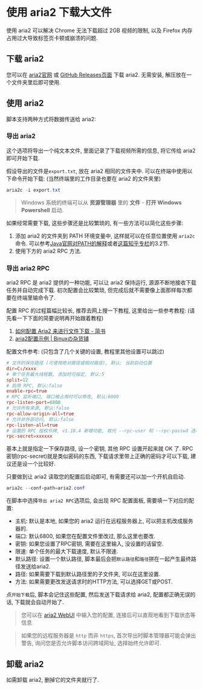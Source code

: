 # 使用 aria2 下载大文件
使用 aria2 可以解决 Chrome 无法下载超过 2GB 视频的限制, 以及 Firefox 内存占用过大导致标签页卡顿或崩溃的问题.

## 下载 aria2
您可以在 [aria2官网](https://aria2.github.io/) 或 [GitHub Releases页面](https://github.com/aria2/aria2/releases/latest) 下载 aria2. 无需安装, 解压放在一个文件夹里后即可使用.

## 使用 aria2
脚本支持两种方式将数据传送给 aria2:
### 导出 aria2
这个选项将导出一个纯文本文件, 里面记录了下载视频所需的信息, 将它传给 aria2 即可开始下载.

假设导出的文件是`export.txt`, 放在 aria2 相同的文件夹中. 可以在终端中使用以下命令开始下载: (当然终端里的工作目录也要在 aria2 的文件夹里)
```powershell
aria2c -i export.txt
```

> Windows 系统的终端可以从 **资源管理器** 里的 **文件** - **打开 Windows Powershell** 启动.

如果经常需要下载, 这些步骤还是比较繁琐的, 有一些方法可以简化这些步骤:

1. 添加 aria2 的文件夹到 PATH 环境变量中, 这样就可以在任意位置使用 `aria2c` 命令. 可以参考[Java官网对PATH的解释](https://www.java.com/zh_CN/download/help/path.xml)或者[这篇知乎专栏](https://zhuanlan.zhihu.com/p/67726501)的3.2节.
2. 使用下方的 aria2 RPC 方法.

### 导出 aria2 RPC
aria2 RPC 是 aria2 提供的一种功能, 可以让 aria2 保持运行, 源源不断地接收下载任务并自动完成下载. 初次配置会比较繁琐, 但完成后就不需要像上面那样每次都要在终端里输命令了.

配置 RPC 的过程篇幅比较长, 推荐去网上搜一下教程, 这里给出一些参考教程: (请先看一下下面的简要说明再开始跟着教程)
1. [如何配置 Aria2 来进行文件下载 - 简书](https://www.jianshu.com/p/ab2b0c8a077a)
2. [aria2配置示例 | Binuxの杂货铺](https://binux.blog/2012/12/aria2-examples/)

配置文件参考: (只包含了几个关键的设置, 教程里其他设置可以跳过)
```conf
# 文件的保存路径 (可使用绝对路径或相对路径), 默认: 当前启动位置
dir=C:/xxxx
# 单个任务最大线程数, 添加时可指定, 默认:5
split=12
# 启用 RPC, 默认:false
enable-rpc=true
# RPC 监听端口, 端口被占用时可以修改, 默认:6800
rpc-listen-port=6800
# 允许所有来源, 默认:false
rpc-allow-origin-all=true
# 允许非外部访问, 默认:false
rpc-listen-all=true
# 设置的 RPC 授权令牌, v1.18.4 新增功能, 取代 --rpc-user 和 --rpc-passwd 选项
rpc-secret=xxxxxx
```
基本上就是指定一下保存路径, 设一个密钥, 其他 RPC 设置开起来就 OK 了. RPC 密钥(rpc-secret)就是类似密码的东西, 下载请求里带上正确的密码才可以下载, 建议还是设一个比较好.

只要做到让 aria2 读取您的配置后启动即可, 有需要还可以加一个开机自启动.
```powershell
aria2c --conf-path=aria2.conf
```

在脚本中选择`导出 aria2 RPC`选项后, 会出现 RPC 配置面板, 需要填一下对应的配置:
- 主机: 默认是本地, 如果您的 aria2 运行在远程服务器上, 可以把主机改成服务器的.
- 端口: 默认6800, 如果您在配置文件里改过, 那么这里也要改.
- 密钥: 如果您设置了RPC密钥, 需要在这里输入, 没设置的话留空.
- 限速: 单个任务的最大下载速度, 默认不限速.
- 默认路径: 设置一个默认路径, 脚本最后会把`默认路径`和`路径`拼在一起产生最终路径发送给aria2.
- 路径: 如果需要下载到默认路径里的子文件夹, 可以在这里设置.
- 方法: 如果需要更改发送请求时的HTTP方法, 可以选择GET或POST.

点`开始下载`后, 脚本会记住这些配置, 然后发送下载请求给 aria2, 配置都正确无误的话, 下载就会自动开始了.

> 您可以在 [aria2 WebUI](https://ziahamza.github.io/webui-aria2/) 中输入您的配置, 连接后可以直观地看到下载状态等信息

> 如果您的远程服务器是 `http` 而非 `https`, 首次导出时脚本管理器可能会弹出警告, 询问您是否允许脚本访问跨域网址, 选择始终允许即可.

## 卸载 aria2
如需卸载 aria2, 删掉它的文件夹就行了.
